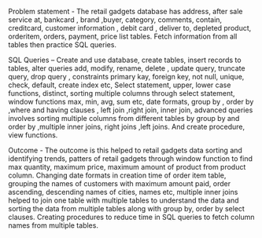 Problem statement - The retail gadgets database has address, after sale service at, bankcard , brand ,buyer, category, comments, contain, creditcard, customer information , debit card , deliver to, depleted product, orderitem, orders, payment, price list tables. Fetch information from all tables then practice SQL queries.




SQL Queries –  Create and use database, create tables, insert records to tables, alter queries add, modify, rename, delete , update query, truncate query, drop query , constraints primary kay, foreign key, not null, unique, check, default, create index etc, Select statement, upper, lower case functions, distinct, sorting multiple columns through select statement, window functions max, min, avg, sum etc, date formats, group by , order by ,where and having clauses , left join ,right join, inner join, advanced queries involves sorting multiple columns from different tables by  group by and order by ,multiple inner joins, right joins ,left joins. And create procedure, view functions.




Outcome - The outcome is this helped to retail gadgets data sorting and identifying trends, patters of retail gadgets through window function to find max quantity, maximum price, maximum amount of product from product column.  Changing date formats in creation time of order item table, grouping the names of customers with maximum amount paid, order ascending, descending names of cities, names etc, multiple inner joins helped to join one table with multiple tables to understand the data and sorting the data from multiple tables along with group by, order by select clauses. Creating procedures to reduce time in SQL queries to fetch column names from multiple tables.
